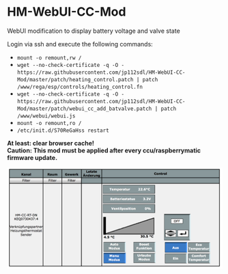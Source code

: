 # HM-WebUI-CC-Mod
WebUI modification to display battery voltage and valve state

Login via ssh and execute the following commands:<br/>
- `mount -o remount,rw /`<br/>
- `wget --no-check-certificate -q -O - https://raw.githubusercontent.com/jp112sdl/HM-WebUI-CC-Mod/master/patch/heating_control.patch | patch /www/rega/esp/controls/heating_control.fn`<br/>
- `wget --no-check-certificate -q -O - https://raw.githubusercontent.com/jp112sdl/HM-WebUI-CC-Mod/master/patch/webui_cc_add_batvalve.patch | patch /www/webui/webui.js`<br/>
- `mount -o remount,ro /`<br/>
- `/etc/init.d/S70ReGaHss restart`<br/>
  
**At least: clear browser cache!**
<br/>
**Caution: This mod must be applied after every ccu/raspberrymatic firmware update.**


![WebUI](Images/WebUI_Display.png)
